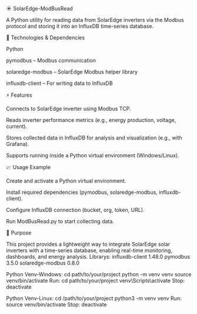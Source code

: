 ☀️ SolarEdge-ModBusRead

A Python utility for reading data from SolarEdge inverters via the Modbus protocol and storing it into an InfluxDB time-series database.

🔧 Technologies & Dependencies

Python

pymodbus – Modbus communication

solaredge-modbus – SolarEdge Modbus helper library

influxdb-client – For writing data to InfluxDB

⚡ Features

Connects to SolarEdge inverter using Modbus TCP.

Reads inverter performance metrics (e.g., energy production, voltage, current).

Stores collected data in InfluxDB for analysis and visualization (e.g., with Grafana).

Supports running inside a Python virtual environment (Windows/Linux).

📈 Usage Example

Create and activate a Python virtual environment.

Install required dependencies (pymodbus, solaredge-modbus, influxdb-client).

Configure InfluxDB connection (bucket, org, token, URL).

Run ModBusRead.py to start collecting data.

🎯 Purpose

This project provides a lightweight way to integrate SolarEdge solar inverters with a time-series database, enabling real-time monitoring, dashboards, and energy analysis.
Librarys:
influxdb-client    1.48.0
pymodbus           3.5.0
solaredge-modbus   0.8.0


Python Venv-Windows:
cd path/to/your/project
python -m venv venv
source venv/bin/activate
Run:
cd path/to/your/project
venv\Scripts\activate
Stop:
deactivate

Python Venv-Linux:
cd /path/to/your/project
python3 -m venv venv
Run:
source venv/bin/activate
Stop:
deactivate
